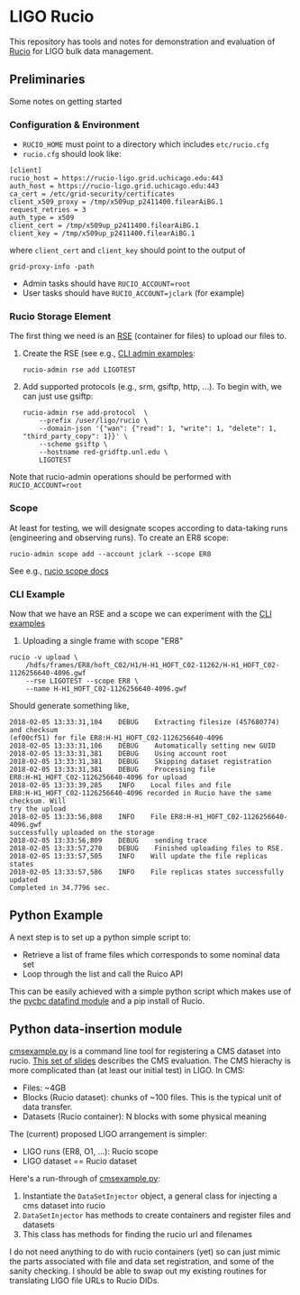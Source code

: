 # LIGO Rucio
This repository has tools and notes for demonstration and evaluation of
[Rucio](https://rucio.cern.ch/) for LIGO bulk data management.

## Preliminaries
Some notes on getting started

### Configuration & Environment
 * `RUCIO_HOME` must point to a directory which includes `etc/rucio.cfg`
 * `rucio.cfg` should look like:
 ```
 [client]
 rucio_host = https://rucio-ligo.grid.uchicago.edu:443
 auth_host = https://rucio-ligo.grid.uchicago.edu:443
 ca_cert = /etc/grid-security/certificates
 client_x509_proxy = /tmp/x509up_p2411400.filearAiBG.1
 request_retries = 3
 auth_type = x509
 client_cert = /tmp/x509up_p2411400.filearAiBG.1
 client_key = /tmp/x509up_p2411400.filearAiBG.1

 ```

 where `client_cert` and `client_key` should point to the output of
 ```
 grid-proxy-info -path
 ```

 * Admin tasks should have `RUCIO_ACCOUNT=root`
 * User tasks should have `RUCIO_ACCOUNT=jclark` (for example)

### Rucio Storage Element
The first thing we need is an
[RSE](http://tbeerman-rucio.readthedocs.io/en/latest/overview_Rucio_Storage_Element.html)
(container for files) to upload our files to.

 1. Create the RSE (see e.g., [CLI admin
    examples](https://rucio.readthedocs.io/cli_admin_examples.html):
    ```
    rucio-admin rse add LIGOTEST
    ```
 1. Add supported protocols (e.g., srm, gsiftp, http, ...).  To begin with, we can just use gsiftp:
    ```
    rucio-admin rse add-protocol  \
        --prefix /user/ligo/rucio \
        --domain-json '{"wan": {"read": 1, "write": 1, "delete": 1, "third_party_copy": 1}}' \
        --scheme gsiftp \
        --hostname red-gridftp.unl.edu \
        LIGOTEST
    ```
Note that rucio-admin operations should be performed with `RUCIO_ACCOUNT=root`

### Scope
At least for testing, we will designate scopes according to data-taking runs
(engineering and observing runs).   To create an ER8 scope:
```
rucio-admin scope add --account jclark --scope ER8
```
See e.g., [rucio scope
docs](https://rucio.readthedocs.io/cli_admin_examples.html#scope])

### CLI Example
Now that we have an RSE and a scope we can experiment with the [CLI
examples](https://rucio.readthedocs.io/cli_examples.html)

 1. Uploading a single frame with scope "ER8"

```
rucio -v upload \
    /hdfs/frames/ER8/hoft_C02/H1/H-H1_HOFT_C02-11262/H-H1_HOFT_C02-1126256640-4096.gwf
    --rse LIGOTEST --scope ER8 \
    --name H-H1_HOFT_C02-1126256640-4096.gwf
```

Should generate something like,

```
2018-02-05 13:33:31,104    DEBUG    Extracting filesize (457680774) and checksum
(ef00cf51) for file ER8:H-H1_HOFT_C02-1126256640-4096
2018-02-05 13:33:31,106    DEBUG    Automatically setting new GUID
2018-02-05 13:33:31,381    DEBUG    Using account root
2018-02-05 13:33:31,381    DEBUG    Skipping dataset registration
2018-02-05 13:33:31,381    DEBUG    Processing file
ER8:H-H1_HOFT_C02-1126256640-4096 for upload
2018-02-05 13:33:39,285    INFO    Local files and file
ER8:H-H1_HOFT_C02-1126256640-4096 recorded in Rucio have the same checksum. Will
try the upload
2018-02-05 13:33:56,808    INFO    File ER8:H-H1_HOFT_C02-1126256640-4096.gwf
successfully uploaded on the storage
2018-02-05 13:33:56,809    DEBUG    sending trace
2018-02-05 13:33:57,270    DEBUG    Finished uploading files to RSE.
2018-02-05 13:33:57,505    INFO    Will update the file replicas states
2018-02-05 13:33:57,586    INFO    File replicas states successfully updated
Completed in 34.7796 sec.
```


## Python Example

A next step is to set up a python simple script to:
 * Retrieve a list of frame files which corresponds to some nominal data set
 * Loop through the list and call the Ruico API

This can be easily achieved with a simple python script which makes use of
the [pycbc datafind
module](https://ldas-jobs.ligo.caltech.edu/~cbc/docs/pycbc/pycbc.workflow.html?highlight=datafind#module-pycbc.workflow.datafind) and a pip install of Rucio.  


## Python data-insertion module
[cmsexample.py](https://github.com/astroclark/ligo-rucio/blob/master/cmsexample.py)
is a command line tool for registering a CMS dataset into rucio.  [This set of
slides](https://indico.fnal.gov/event/16010/contribution/1/material/slides/0.pdf)
describes the CMS evaluation.  The CMS hierachy is more complicated than (at
least our initial test) in LIGO.  In CMS:
 * Files: ~4GB
 * Blocks (Rucio dataset): chunks of ~100 files.  This is the typical unit of data transfer.
 * Datasets (Rucio container): N blocks with some physical meaning

The (current) proposed LIGO arrangement is simpler:
 * LIGO runs (ER8, O1, ...):  Rucio scope
 * LIGO dataset == Rucio dataset


Here's a run-through of [cmsexample.py](https://github.com/astroclark/ligo-rucio/blob/master/cmsexample.py):
 1. Instantiate the `DataSetInjector` object, a general class for injecting a
    cms dataset into rucio
 1. `DataSetInjector` has methods to create containers and register files and
    datasets
 1. This class has methods for finding the rucio url and filenames

I do not need anything to do with rucio containers (yet) so can just mimic the
parts associated with file and data set registration, and some of the sanity
checking.  I should be able to swap out my existing routines for translating
LIGO file URLs to Rucio DIDs.
